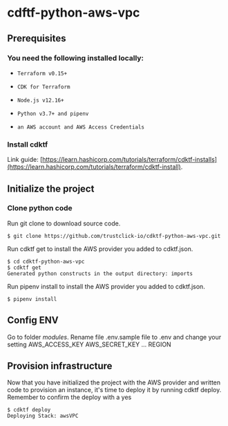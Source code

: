 # cdftf-python-aws-vpc
## Prerequisites
### You need the following installed locally:
*     Terraform v0.15+
*     CDK for Terraform
*     Node.js v12.16+
*     Python v3.7+ and pipenv
*     an AWS account and AWS Access Credentials
### Install cdktf
Link guide: [https://learn.hashicorp.com/tutorials/terraform/cdktf-installs](https://learn.hashicorp.com/tutorials/terraform/cdktf-install).

## Initialize the project
### Clone python code

Run git clone to download source code.
```
$ git clone https://github.com/trustclick-io/cdktf-python-aws-vpc.git
```

Run cdktf get to install the AWS provider you added to cdktf.json.
```
$ cd cdktf-python-aws-vpc
$ cdktf get
Generated python constructs in the output directory: imports
```
Run pipenv install to install the AWS provider you added to cdktf.json.
```
$ pipenv install
```
## Config ENV
Go to folder *modules*. Rename file .env.sample file to .env and change your setting 
AWS_ACCESS_KEY
AWS_SECRET_KEY
...
REGION

## Provision infrastructure
Now that you have initialized the project with the AWS provider and written code to provision an instance, it's time to deploy it by running cdktf deploy. Remember to confirm the deploy with a yes
```
$ cdktf deploy
Deploying Stack: awsVPC
```